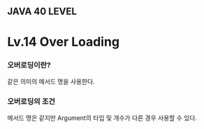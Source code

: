 ## JAVA 40 LEVEL
# Lv.14 Over Loading

### 오버로딩이란?
같은 의미의 메서드 명을 사용한다.

### 오버로딩의 조건
메서드 명은 같지만 Argument의 타입 및 개수가 다른 경우 사용할 수 있다.
